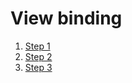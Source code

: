# View binding
 1. [Step 1](https://github.com/RenatSayf/AndroidCheatSheet/blob/master/app/build.gradle#:~:text=TODO%20VIewBinding%20Step%201)
 2. [Step 2](https://github.com/RenatSayf/AndroidCheatSheet/blob/master/app/src/main/java/com/renatsayf/androidcheatsheet/ui/sections/webview/WebViewFragment.kt#:~:text=TODO%20VIewBinding%20Step%202)
 3. [Step 3](https://github.com/RenatSayf/AndroidCheatSheet/blob/master/app/src/main/java/com/renatsayf/androidcheatsheet/ui/sections/webview/WebViewFragment.kt#:~:text=VIewBinding%20Step%203%20%2D%20Done)
